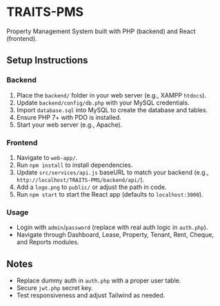 # TRAITS-PMS

Property Management System built with PHP (backend) and React (frontend).

## Setup Instructions

### Backend
1. Place the `backend/` folder in your web server (e.g., XAMPP `htdocs`).
2. Update `backend/config/db.php` with your MySQL credentials.
3. Import `database.sql` into MySQL to create the database and tables.
4. Ensure PHP 7+ with PDO is installed.
5. Start your web server (e.g., Apache).

### Frontend
1. Navigate to `web-app/`.
2. Run `npm install` to install dependencies.
3. Update `src/services/api.js` baseURL to match your backend (e.g., `http://localhost/TRAITS-PMS/backend/api/`).
4. Add a `logo.png` to `public/` or adjust the path in code.
5. Run `npm start` to start the React app (defaults to `localhost:3000`).

### Usage
- Login with `admin`/`password` (replace with real auth logic in `auth.php`).
- Navigate through Dashboard, Lease, Property, Tenant, Rent, Cheque, and Reports modules.

## Notes
- Replace dummy auth in `auth.php` with a proper user table.
- Secure `jwt.php` secret key.
- Test responsiveness and adjust Tailwind as needed.
